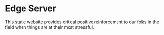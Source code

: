 # Edge Server

This static website provides critical positive reinforcement to our folks in the field when things are at their most stressful. 
